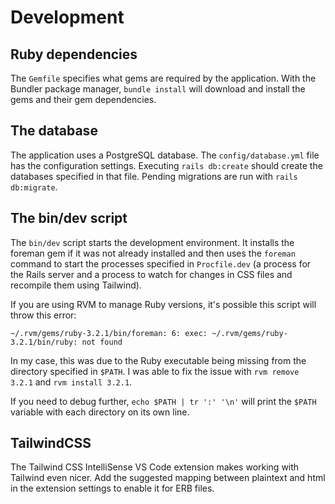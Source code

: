 # Development

## Ruby dependencies

The `Gemfile` specifies what gems are required by the application. With the Bundler package manager, `bundle install` will download and install the gems and their gem dependencies.

## The database

The application uses a PostgreSQL database. The `config/database.yml` file has the configuration settings. Executing `rails db:create` should create the databases specified in that file. Pending migrations are run with `rails db:migrate`. 

## The bin/dev script

The `bin/dev` script starts the development environment. It installs the foreman gem if it was not already installed and then uses the `foreman` command to start the processes specified in `Procfile.dev` (a process for the Rails server and a process to watch for changes in CSS files and recompile them using Tailwind).

If you are using RVM to manage Ruby versions, it's possible this script will throw this error:

```
~/.rvm/gems/ruby-3.2.1/bin/foreman: 6: exec: ~/.rvm/gems/ruby-3.2.1/bin/ruby: not found
```

In my case, this was due to the Ruby executable being missing from the directory specified in `$PATH`. I was able to fix the issue with `rvm remove 3.2.1` and `rvm install 3.2.1`.

If you need to debug further, `echo $PATH | tr ':' '\n'` will print the `$PATH` variable with each directory on its own line.

## TailwindCSS

The Tailwind CSS IntelliSense VS Code extension makes working with Tailwind even nicer. Add the suggested mapping between plaintext and html in the extension settings to enable it for ERB files.
